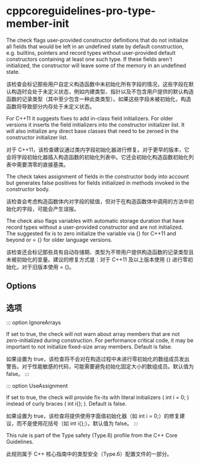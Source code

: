# cppcoreguidelines-pro-type-member-init

The check flags user-provided constructor definitions that do not initialize all fields that would be left in an undefined state by default construction, e.g. builtins, pointers and record types without user-provided default constructors containing at least one such type. If these fields aren't initialized, the constructor will leave some of the memory in an undefined state.

该检查会标记那些用户自定义构造函数中未初始化所有字段的情况，这些字段在默认构造时会处于未定义状态，例如内建类型、指针以及不包含用户提供的默认构造函数的记录类型（其中至少包含一种此类类型）。如果这些字段未被初始化，构造函数将导致部分内存处于未定义状态。

For C++11 it suggests fixes to add in-class field initializers. For older versions it inserts the field initializers into the constructor initializer list. It will also initialize any direct base classes that need to be zeroed in the constructor initializer list.

对于 C++11，该检查建议通过类内字段初始化器进行修复。对于更早的版本，它会将字段初始化器插入构造函数的初始化列表中。它还会初始化构造函数初始化列表中需要清零的直接基类。

The check takes assignment of fields in the constructor body into account but generates false positives for fields initialized in methods invoked in the constructor body.

该检查会考虑构造函数体内对字段的赋值，但对于在构造函数体中调用的方法中初始化的字段，可能会产生误报。

The check also flags variables with automatic storage duration that have record types without a user-provided constructor and are not initialized. The suggested fix is to zero initialize the variable via {} for C++11 and beyond or = {} for older language versions.

该检查还会标记那些具有自动存储期、类型为不带用户提供构造函数的记录类型且未被初始化的变量。建议的修复方式是：对于 C++11 及以上版本使用 {} 进行零初始化，对于旧版本使用 = {}。

## Options

## 选项

::: option
IgnoreArrays

If set to true, the check will not warn about array members that are not zero-initialized during construction. For performance critical code, it may be important to not initialize fixed-size array members. Default is false.

如果设置为 true，该检查将不会对在构造过程中未进行零初始化的数组成员发出警告。对于性能敏感的代码，可能需要避免初始化固定大小的数组成员。默认值为 false。
:::

::: option
UseAssignment

If set to true, the check will provide fix-its with literal initializers ( int i = 0; ) instead of curly braces ( int i{}; ). Default is false.

如果设置为 true，该检查将提供使用字面值初始化器（如 int i = 0;）的修复建议，而不是使用花括号（如 int i{};）。默认值为 false。
:::

This rule is part of the Type safety (Type.6) profile from the C++ Core Guidelines.

此规则属于 C++ 核心指南中的类型安全（Type.6）配置文件的一部分。
